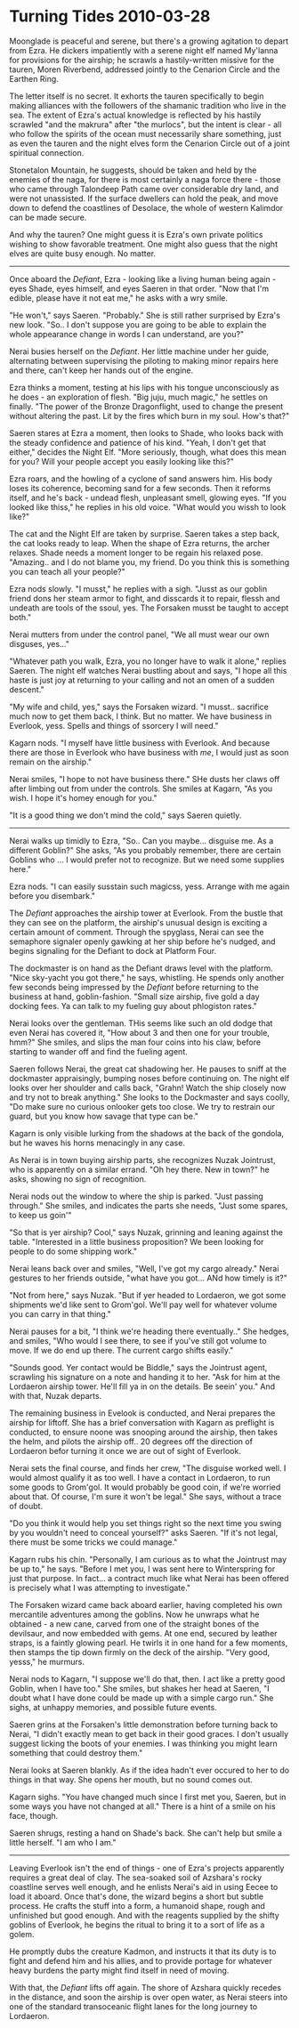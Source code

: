 <!-- TITLE: Turning Tides 2010-03-28 -->
<!-- SUBTITLE: A game log for Turning Tides -->

# Turning Tides 2010-03-28

Moonglade is peaceful and serene, but there's a growing agitation to depart from Ezra. He dickers impatiently with a serene night elf named My'lanna for provisions for the airship; he scrawls a hastily-written missive for the tauren, Moren Riverbend, addressed jointly to the Cenarion Circle and the Earthen Ring.

The letter itself is no secret. It exhorts the tauren specifically to begin making alliances with the followers of the shamanic tradition who live in the sea. The extent of Ezra's actual knowledge is reflected by his hastily scrawled "and the makrura" after "the murlocs", but the intent is clear - all who follow the spirits of the ocean must necessarily share something, just as even the tauren and the night elves form the Cenarion Circle out of a joint spiritual connection.

Stonetalon Mountain, he suggests, should be taken and held by the enemies of the naga, for there is most certainly a naga force there - those who came through Talondeep Path came over considerable dry land, and were not unassisted. If the surface dwellers can hold the peak, and move down to defend the coastlines of Desolace, the whole of western Kalimdor can be made secure.

And why the tauren? One might guess it is Ezra's own private politics wishing to show favorable treatment. One might also guess that the night elves are quite busy enough. No matter.

---

Once aboard the _Defiant_, Ezra - looking like a living human being again - eyes Shade, eyes himself, and eyes Saeren in that order. "Now that I'm edible, please have it not eat me," he asks with a wry smile.

"He won't," says Saeren. "Probably." She is still rather surprised by Ezra's new look. "So.. I don't suppose you are going to be able to explain the whole appearance change in words I can understand, are you?"

Nerai busies herself on the _Defiant_. Her little machine under her guide, alternating between supervising the piloting to making minor repairs here and there, can't keep her hands out of the engine.

Ezra thinks a moment, testing at his lips with his tongue unconsciously as he does - an exploration of flesh. "Big juju, much magic," he settles on finally. "The power of the Bronze Dragonflight, used to change the present without altering the past. Lit by the fires which burn in my soul. How's that?"

Saeren stares at Ezra a moment, then looks to Shade, who looks back with the steady confidence and patience of his kind. "Yeah, I don't get that either," decides the Night Elf. "More seriously, though, what does this mean for you? Will your people accept you easily looking like this?"

Ezra roars, and the howling of a cyclone of sand answers him. His body loses its coherence, becoming sand for a few seconds. Then it reforms itself, and he's back - undead flesh, unpleasant smell, glowing eyes. "If you looked like thiss," he replies in his old voice. "What would you wissh to look like?"

The cat and the Night Elf are taken by surprise. Saeren takes a step back, the cat looks ready to leap. When the shape of Ezra returns, the archer relaxes. Shade needs a moment longer to be regain his relaxed pose. "Amazing.. and I do not blame you, my friend. Do you think this is something you can teach all your people?"

Ezra nods slowly. "I musst," he replies with a sigh. "Jusst as our goblin friend dons her steam armor to fight, and disscards it to repair, flessh and undeath are tools of the ssoul, yes. The Forsaken musst be taught to accept both."

Nerai mutters from under the control panel, "We all must wear our own disguses, yes..."

"Whatever path you walk, Ezra, you no longer have to walk it alone," replies Saeren. The night elf watches Nerai bustling about and says, "I hope all this haste is just joy at returning to your calling and not an omen of a sudden descent."

"My wife and child, yes," says the Forsaken wizard. "I musst.. sacrifice much now to get them back, I think. But no matter. We have business in Everlook, yess. Spells and things of ssorcery I will need."

Kagarn nods. "I myself have little business with Everlook. And because there are those in Everlook who have business with _me_, I would just as soon remain on the airship."

Nerai smiles, "I hope to not have business there." SHe dusts her claws off after limbing out from under the controls. She smiles at Kagarn, "As you wish. I hope it's homey enough for you."

"It is a good thing we don't mind the cold," says Saeren quietly.

---

Nerai walks up timidly to Ezra, "So.. Can you maybe... disguise me. As a different Goblin?" She asks, "As you probably remember, there are certain Goblins who ... I would prefer not to recognize. But we need some supplies here."

Ezra nods. "I can easily susstain such magicss, yess. Arrange with me again before you disembark."

The _Defiant_ approaches the airship tower at Everlook. From the bustle that they can see on the platform, the airship's unusual design is exciting a certain amount of comment. Through the spyglass, Nerai can see the semaphore signaler openly gawking at her ship before he's nudged, and begins signaling for the Defiant to dock at Platform Four.

The dockmaster is on hand as the Defiant draws level with the platform. "Nice sky-yacht you got there," he says, whistling. He spends only another few seconds being impressed by the _Defiant_ before returning to the business at hand, goblin-fashion. "Small size airship, five gold a day docking fees. Ya can talk to my fueling guy about phlogiston rates."

Nerai looks over the gentleman. THis seems like such an old dodge that even Nerai has covered it, "How about 3 and then one for your trouble, hmm?" She smiles, and slips the man four coins into his claw, before starting to wander off and find the fueling agent.

Saeren follows Nerai, the great cat shadowing her. He pauses to sniff at the dockmaster appraisingly, bumping noses before continuing on. The night elf looks over her shoulder and calls back, "Grahn! Watch the ship closely now and try not to break anything." She looks to the Dockmaster and says coolly, "Do make sure no curious onlooker gets too close. We try to restrain our guard, but you know how savage that type can be."

Kagarn is only visible lurking from the shadows at the back of the gondola, but he waves his horns menacingly in any case.

As Nerai is in town buying airship parts, she recognizes Nuzak Jointrust, who is apparently on a similar errand. "Oh hey there. New in town?" he asks, showing no sign of recognition.

Nerai nods out the window to where the ship is parked. "Just passing through." She smiles, and indicates the parts she needs, "Just some spares, to keep us goin'"

"So that is yer airship? Cool," says Nuzak, grinning and leaning against the table. "Interested in a little business proposition? We been looking for people to do some shipping work."

Nerai leans back over and smiles, "Well, I've got my cargo already." Nerai gestures to her friends outside, "what have you got... ANd how timely is it?"

"Not from here," says Nuzak. "But if yer headed to Lordaeron, we got some shipments we'd like sent to Grom'gol. We'll pay well for whatever volume you can carry in that thing."

Nerai pauses for a bit, "I think we're heading there eventually.." She hedges, and smiles, "Who would I see there, to see if you've still got volume to move. If we do end up there. The current cargo shifts easily."

"Sounds good. Yer contact would be Biddle," says the Jointrust agent, scrawling his signature on a note and handing it to her. "Ask for him at the Lordaeron airship tower. He'll fill ya in on the details. Be seein' you." And with that, Nuzak departs.

The remaining business in Evelook is conducted, and Nerai prepares the airship for liftoff. She has a brief conversation with Kagarn as preflight is conducted, to ensure noone was snooping around the airship, then takes the helm, and pilots the airship off.. 20 degrees off the direction of Lordaeron befor turning it once we are out of sight of Everlook.

Nerai sets the final course, and finds her crew, "The disguise worked well. I would almost qualify it as too well. I have a contact in Lordaeron, to run some goods to Grom'gol. It would probably be good coin, if we're worried about that. Of course, I'm sure it won't be legal." She says, without a trace of doubt.

"Do you think it would help you set things right so the next time you swing by you wouldn't need to conceal yourself?" asks Saeren. "If it's not legal, there must be some tricks we could manage."

Kagarn rubs his chin. "Personally, I am curious as to what the Jointrust may be up to," he says. "Before I met you, I was sent here to Winterspring for just that purpose. In fact... a contract much like what Nerai has been offered is precisely what I was attempting to investigate."

The Forsaken wizard came back aboard earlier, having completed his own mercantile adventures among the goblins. Now he unwraps what he obtained - a new cane, carved from one of the straight bones of the devilsaur, and now embedded with gems. At one end, secured by leather straps, is a faintly glowing pearl. He twirls it in one hand for a few moments, then stamps the tip down firmly on the deck of the airship. "Very good, yesss," he murmurs.

Nerai nods to Kagarn, "I suppose we'll do that, then. I act like a pretty good Goblin, when I have too." She smiles, but shakes her head at Saeren, "I doubt what I have done could be made up with a simple cargo run." She sighs, at unhappy memories, and possible future events.

Saeren grins at the Forsaken's little demonstration before turning back to Nerai, "I didn't exactly mean to get back in their good graces. I don't usually suggest licking the boots of your enemies. I was thinking you might learn something that could destroy them."

Nerai looks at Saeren blankly. As if the idea hadn't ever occured to her to do things in that way. She opens her mouth, but no sound comes out.

Kagarn sighs. "You have changed much since I first met you, Saeren, but in some ways you have not changed at all." There is a hint of a smile on his face, though.

Saeren shrugs, resting a hand on Shade's back. She can't help but smile a little herself. "I am who I am."

---

Leaving Everlook isn't the end of things - one of Ezra's projects apparently requires a great deal of clay. The sea-soaked soil of Azshara's rocky coastline serves well enough, and he enlists Nerai's aid in using Eecee to load it aboard. Once that's done, the wizard begins a short but subtle process. He crafts the stuff into a form, a humanoid shape, rough and unfinished but good enough. And with the reagents supplied by the shifty goblins of Everlook, he begins the ritual to bring it to a sort of life as a golem.

He promptly dubs the creature Kadmon, and instructs it that its duty is to fight and defend him and his allies, and to provide portage for whatever heavy burdens the party might find itself in need of moving.

With that, the _Defiant_ lifts off again. The shore of Azshara quickly recedes in the distance, and soon the airship is over open water, as Nerai steers into one of the standard transoceanic flight lanes for the long journey to Lordaeron.
